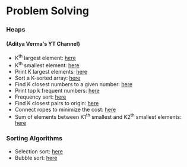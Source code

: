 # Problem Solving

### Heaps
#### (Aditya Verma's YT Channel)
- K<sup>th</sup> largest element: [here](https://github.com/anjalikaushik20/Problem-solving/blob/master/Heaps/kthLargest.cpp)
- K<sup>th</sup> smallest element: [here](https://github.com/anjalikaushik20/Problem-solving/blob/master/Heaps/kthSmallest.cpp)
- Print K largest elements: [here](https://github.com/anjalikaushik20/Problem-solving/blob/master/Heaps/KLargestElements.cpp)
- Sort a K-sorted array: [here](https://github.com/anjalikaushik20/Problem-solving/blob/master/Heaps/KSortedArray.cpp)
- Find K closest numbers to a given number: [here](https://github.com/anjalikaushik20/Problem-solving/blob/master/Heaps/KClosest.cpp)
- Print top k frequent numbers: [here](https://github.com/anjalikaushik20/Problem-solving/blob/master/Heaps/KFreq.cpp)
- Frequency sort: [here](https://github.com/anjalikaushik20/Problem-solving/blob/master/Heaps/FreqSort.cpp)
- Find K closest pairs to origin: [here](https://github.com/anjalikaushik20/Problem-solving/blob/master/Heaps/KClose-org.cpp)
- Connect ropes to minimize the cost: [here](https://github.com/anjalikaushik20/Problem-solving/blob/master/Heaps/ConnectRopes.cpp)
- Sum of elements between K1<sup>th</sup> smallest and K2<sup>th</sup> smallest elements: [here](https://github.com/anjalikaushik20/Problem-solving/blob/master/Heaps/Sum.cpp)

### Sorting Algorithms
- Selection sort: [here](https://github.com/anjalikaushik20/Problem-solving/blob/master/SortingAlgorithms/selection.cpp)
- Bubble sort: [here](https://github.com/anjalikaushik20/Problem-solving/blob/master/SortingAlgorithms/bubble.cpp)

